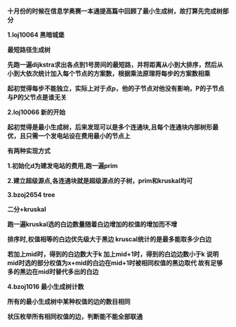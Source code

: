**十月份的时候在信息学奥赛一本通提高篇中回顾了最小生成树，故打算先完成树部分**

**1.loj10064 黑暗城堡**

  **最短路径生成树**

  **先跑一遍dijkstra求出各点到1号房间的最短路，并将距离从小到大排序，然后从小到大依次统计加入每个节点的方案数，根据乘法原理将每步的方案数相乘**

 **起初觉得每步不能独立，实际上对于点p，他的子节点对他没有影响，P的子节点与P的父节点是谁无关**

**2.loj10066 新的开始**

  **起初觉得是最小生成树，后来发现可以是多个连通块,且每个连通块内部树形最优，且只需一个发电站设在费用最小的节点上**

  **有两种实现方式**

   **1.初始化d为建发电站的费用,跑一遍prim**

   **2.建立超级源点,各连通块就是超级源点的子树，prim和kruskal均可**

**3.bzoj2654 tree**

 **二分+kruskal**

 **跑一遍kruskal选的白边数量随着白边增加的权值的增加而不增**

 **排序时,权值相等的白边优先级大于黑边 kruscal统计的是最多能取多少白边**

 **若加上mid时，得到的白边数大于k 加上mid+1时，得到的白边边数小于k 说明mid时选的部分权值为x+mid的白边在mid+1时被相同权值的黑边取代 故有足够多的黑边在mid时替代多出的白边**

**4.bzoj1016 最小生成树计数**

  **所有的最小生成树中某种权值的边的数目相同**

**状压枚举所有相同权值的边，判断能不能全部联通**
